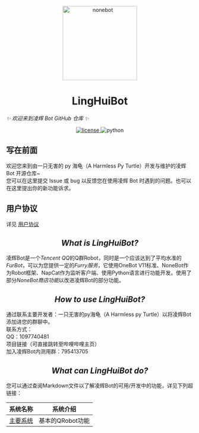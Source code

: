 <p align="center">
  <a href="https://github.com/Harmless-Turtle/LingHuiBot"><img src="http://q.qlogo.cn/headimg_dl?dst_uin=3806419216&spec=640&img_type=jpg" width="200" height="200" alt="nonebot"></a>
</p>

<h1 align="center">LingHuiBot</h1>

_✨ 欢迎来到凌辉 Bot GitHub 仓库 ✨_

<p align="center">
  <a href="https://github.com/Harmless-Turtle/LingHuiBot/blob/main/LICENSE">
    <img src="https://img.shields.io/github/license/cscs181/QQ-Github-Bot.svg" alt="license">
  </a>
  <img src="https://img.shields.io/badge/python-3.8+-blue.svg" alt="python">
</p>

## 写在前面

欢迎您来到由一只无害的 py 海龟（A Harmless Py Turtle）开发与维护的凌辉 Bot 开源仓库~ <br>
您可以在这里提交 Issue 或 bug 以反馈您在使用凌辉 Bot 时遇到的问题。也可以在这里提出你的新功能诉求。

## 用户协议

详见 [用户协议](https://github.com/Harmless-Turtle/LingHuiBot/blob/main/Markdown/User_Agreement.md)

<h2 align="center"><em>What is LingHuiBot?</em></h2>
凌辉Bot是一个<em>Tencent QQ</em>的Q群Robot，同时是一个应该达到了平均水准的<em>FurBot</em>，可以为您提供一定的<em>Furry服务</em>，它使用OneBot V11标准、NoneBot作为Robot框架、NapCat作为监听客户端、使用Python语言进行功能开发。使用了部分<em>NoneBot商店功能</em>以改进凌辉Bot的部分功能。

<h2 align="center"><em>How to use LingHuiBot?</em></h2>
通过联系主要开发者：一只无害的py海龟（A Harmless py Turtle）以将凌辉Bot添加进您的群聊中。<br>
联系方式：<br>
QQ：1097740481<br>
项目链接（可直接跳转至哔哩哔哩主页）<br>
加入凌辉Bot内测用群：795413705

<h2 align="center"><em>What can LingHuiBot do?</em></h2>
您可以通过查阅Markdown文件以了解凌辉Bot的可用/开发中的功能，详见下列超链接：<br>

|系统名称|系统介绍|
|---|---|
|<a href="https://github.com/Harmless-Turtle/LingHuiBot/blob/main/Markdown/Main_System.md">主要系统</a>|基本的QRobot功能|